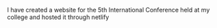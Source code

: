 I have created a website for the 5th International Conference held at my college and hosted it through netlify

